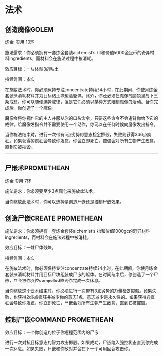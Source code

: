 # 法术

## 创造魔像GOLEM

炼金  实用 10环

施法需求：你必须拥有一套炼金套装alchemist’s
kit和价值5000金冠币的奇异材料ingredients，而材料会在施法过程中被消耗。

效应目标：一块体型3的粘土

持续时间：永久

在施放法术时，你必须保持专注concentrate持续24小时，在此期间，你使用炼金套装来消耗材料并为目标粘土块塑造躯体。此外，你还必须在魔像的脑袋里刻下三条戒律。你可以随便选择戒律，但是它们必须以某种方式限制魔像的活动。当你完成后，你创造了一个魔像。

魔像会将你视作它的主人并服从你的口头命令，只要这些命令不会违背你给予它的戒律。给魔像发指令并不需要使用一个动作，你可以在任何时候向魔像发出指令。

当你施法结束时，进行一次带有5点劣势的意志检定掷骰，失败则获得3d6点疯狂。如果获得的疯狂会导致你发疯，你会立即死亡，傀儡会对所有生物产生敌意，直到它被摧毁。

------------------------------------------------------------------------

## 尸嵌术PROMETHEAN

炼金 实用 7环

施法需求：你必须要至少3点腐化来施放此法术。

当你施放此法术时，你可以选择是创造尸嵌还是控制尸嵌效果。

## 创造尸嵌CREATE PROMETHEAN

施法需求：你必须拥有一套炼金套装alchemist’s
kit和价值1000gc的奇异材料ingredients，而材料会在施法过程中被消耗。

效应目标：一堆尸体残块。

持续时间：永久

在施放法术时，你必须保持专注concentrate持续24小时，在此期间，你使用炼金套装来消耗材料并用目标尸块组装成尸嵌的躯体。在时间结束后，你创造了一个尸嵌，它会被你强控compelled直到你完成一次休息。

当你施放这个法术结束时，你必须进行一次带有3点劣势的力量检定掷骰。如果失败，你获得2d6点疯狂并减少你的意志1点。意志减少是永久性的。如果获得的疯狂会导致你发疯，你立即死亡，尸嵌会对所有生物产生敌意，直到它被摧毁。

## 控制尸嵌COMMAND PROMETHEAN

效应目标：一个你创造的位于你短程范围内的尸嵌

进行一次对抗目标意志的智力攻击掷骰。如果成功，尸嵌陷入强控状态直到你完成一次休息。如果失败，尸嵌和你敌对并会在下一个可用回合攻击你。
